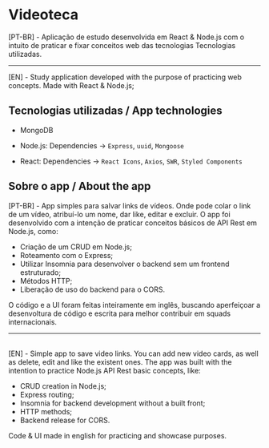 # Videoteca


[PT-BR] - Aplicação de estudo desenvolvida em React & Node.js com o intuito de praticar e fixar conceitos web das tecnologias
Tecnologias utilizadas.

---

[EN] - Study application developed with the purpose of practicing web concepts. Made with React & Node.js; 








## Tecnologias utilizadas / App technologies

- MongoDB
- Node.js: Dependencies -> `Express`, `uuid`, `Mongoose`

- React: Dependencies -> `React Icons`, `Axios`, `SWR`, `Styled Components`



## Sobre o app / About the app

[PT-BR] - App simples para salvar links de vídeos. Onde pode colar o link de um vídeo, atribuí-lo um nome, dar like, editar e excluir. O app foi desenvolvido com a intenção de praticar conceitos básicos de API Rest em Node.js, como:

- Criação de um CRUD em Node.js;
- Roteamento com o Express;
- Utilizar Insomnia para desenvolver o backend sem um frontend estruturado;
- Métodos HTTP;
- Liberação de uso do backend para o CORS.

O código e a UI foram feitas inteiramente em inglês, buscando aperfeiçoar a desenvoltura de código e escrita para melhor contribuir em squads internacionais.


---
\
[EN] - Simple app to save video links. You can add new video cards, as well as delete, edit and like the existent ones. The app was built with the intention to practice Node.js API Rest basic concepts, like:

- CRUD creation in Node.js;
- Express routing;
- Insomnia for backend development without a built front;
- HTTP methods;
- Backend release for CORS.

Code & UI made in english for practicing and showcase purposes.


